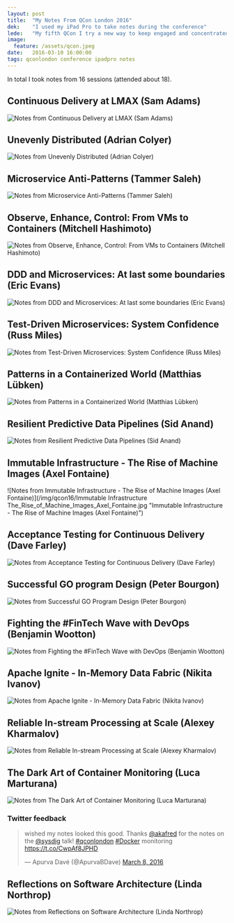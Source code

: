 ```yaml
---
layout: post
title:  "My Notes From QCon London 2016"
dek:    "I used my iPad Pro to take notes during the conference"
lede:   "My fifth QCon I try a new way to keep engaged and concentrated during the talks. Usually I bore quite easily and my mind wanders off, but taking notes often helps me to focus. I use FreeMind to take notes on my laptop, but this time I have tried the Paper-app by fiftythree.com on my new iPad Pro (with the Apple Pencil)."
image:
  feature: /assets/qcon.jpeg
date:   2016-03-10 16:00:00
tags: qconlondon conference ipadpro notes
---
```


In total I took notes from 16 sessions (attended about 18).

## Continuous Delivery at LMAX (Sam Adams)

![Notes from Continuous Delivery at LMAX (Sam Adams)](/img/qcon16/Continuous_Delivery_at_LMAX_Sam_Adams.jpg "Continuous Delivery at LMAX (Sam Adams)")

## Unevenly Distributed (Adrian Colyer)

![Notes from Unevenly Distributed (Adrian Colyer)](/img/qcon16/Unevenly_Distributed_Adrian_Colyer.jpg "Unevenly Distributed (Adrian Colyer)")

## Microservice Anti-Patterns (Tammer Saleh)

![Notes from Microservice Anti-Patterns (Tammer Saleh)](/img/qcon16/Microservice_Anti_Patterns_Tammer_Saleh.jpg "Microservice Anti-Patterns (Tammer Saleh)")

## Observe, Enhance, Control: From VMs to Containers (Mitchell Hashimoto)

![Notes from Observe, Enhance, Control: From VMs to Containers (Mitchell Hashimoto)](/img/qcon16/Observe_Enhance_Control_From_VMs_to_Containers_Mitchell_Hashimoto.jpg "Observe, Enhance, Control: From VMs to Containers (Mitchell Hashimoto)")

## DDD and Microservices: At last some boundaries (Eric Evans)

![Notes from DDD and Microservices: At last some boundaries (Eric Evans)](/img/qcon16/DDD_and_Microservices_At_last_some_boundaries_Eric_Evans.jpg "DDD and Microservices: At last some boundaries (Eric Evans)")

## Test-Driven Microservices: System Confidence (Russ Miles)

![Notes from Test-Driven Microservices: System Confidence (Russ Miles)](/img/qcon16/Test_Driven_Microservices_System_Confidence_Russ_Miles.jpg "Test-Driven Microservices: System Confidence (Russ Miles)")

## Patterns in a Containerized World (Matthias Lübken)

![Notes from Patterns in a Containerized World (Matthias Lübken)](/img/qcon16/Patterns_in_a_Containerized_World_Matthias_Luebken.jpg "Patterns in a Containerized World (Matthias Luebken)")

## Resilient Predictive Data Pipelines (Sid Anand)

![Notes from Resilient Predictive Data Pipelines (Sid Anand)](/img/qcon16/Resilient_Predictive_Data_Pipelines_Sid_Anand.jpg "Resilient Predictive Data Pipelines (Sid Anand)")

## Immutable Infrastructure - The Rise of Machine Images (Axel Fontaine)

![Notes from Immutable Infrastructure - The Rise of Machine Images (Axel Fontaine)](/img/qcon16/Immutable Infrastructure The_Rise_of_Machine_Images_Axel_Fontaine.jpg "Immutable Infrastructure - The Rise of Machine Images (Axel Fontaine)")

## Acceptance Testing for Continuous Delivery (Dave Farley)

![Notes from Acceptance Testing for Continuous Delivery (Dave Farley)](/img/qcon16/Acceptance_Testing_for_Continuous_Delivery_Dave_Farley.jpg "Acceptance Testing for Continuous Delivery (Dave Farley)")

## Successful GO program Design (Peter Bourgon)

![Notes from Successful GO Program Design (Peter Bourgon)](/img/qcon16/Successful_GO_Program_Design_Peter_Bourgon.jpg "Successful GO Program Design (Peter Bourgon)")

## Fighting the #FinTech Wave with DevOps (Benjamin Wootton)

![Notes from Fighting the #FinTech Wave with DevOps (Benjamin Wootton)](/img/qcon16/Fighting_the_FinTech_Wave_with_DevOps_Benjamin_Wootton.jpg "Fighting the #FinTech Wave with DevOps (Benjamin Wootton)")

## Apache Ignite - In-Memory Data Fabric (Nikita Ivanov)

![Notes from Apache Ignite - In-Memory Data Fabric (Nikita Ivanov)](/img/qcon16/Apache_Ignite_In_Memory_Data_Fabric_Nikita_Ivanov.jpg "Apache Ignite - In-Memory Data Fabric (Nikita Ivanov)")

## Reliable In-stream Processing at Scale (Alexey Kharmalov)

![Notes from Reliable In-stream Processing at Scale (Alexey Kharmalov)](/img/qcon16/Reliable_In_stream_Processing_at_Scale_Alexey_Kharmalov.jpg "Reliable In-stream Processing at Scale (Alexey Kharmalov)")

## The Dark Art of Container Monitoring (Luca Marturana)

![Notes from The Dark Art of Container Monitoring (Luca Marturana)](/img/qcon16/The_Dark_Art_of_Container_Monitoring_Luca_Marturana.jpg "The Dark Art of Container Monitoring (Luca Marturana)")

### Twitter feedback

<blockquote class="twitter-tweet" data-lang="en"><p lang="en" dir="ltr">wished my notes looked this good. Thanks <a href="https://twitter.com/akafred">@akafred</a> for the notes on the <a href="https://twitter.com/sysdig">@sysdig</a> talk! <a href="https://twitter.com/hashtag/qconlondon?src=hash">#qconlondon</a> <a href="https://twitter.com/hashtag/Docker?src=hash">#Docker</a> monitoring <a href="https://t.co/CwpAf8JPHD">https://t.co/CwpAf8JPHD</a></p>&mdash; Apurva Davé (@ApurvaBDave) <a href="https://twitter.com/ApurvaBDave/status/707244148944834561">March 8, 2016</a></blockquote>
<script async src="//platform.twitter.com/widgets.js" charset="utf-8"></script>

## Reflections on Software Architecture (Linda Northrop)

![Notes from Reflections on Software Architecture (Linda Northrop)](/img/qcon16/Reflections_on_Software_Architecture_Linda_Northrop.jpg "Reflections on Software Architecture (Linda Northrop)")
